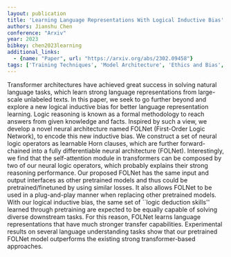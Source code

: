 ```yaml
---
layout: publication
title: 'Learning Language Representations With Logical Inductive Bias'
authors: Jianshu Chen
conference: "Arxiv"
year: 2023
bibkey: chen2023learning
additional_links:
  - {name: "Paper", url: "https://arxiv.org/abs/2302.09458"}
tags: ['Training Techniques', 'Model Architecture', 'Ethics and Bias', 'Pretraining Methods', 'Transformer', 'Attention Mechanism']
---
```

Transformer architectures have achieved great success in solving natural
language tasks, which learn strong language representations from large-scale
unlabeled texts. In this paper, we seek to go further beyond and explore a new
logical inductive bias for better language representation learning. Logic
reasoning is known as a formal methodology to reach answers from given
knowledge and facts. Inspired by such a view, we develop a novel neural
architecture named FOLNet (First-Order Logic Network), to encode this new
inductive bias. We construct a set of neural logic operators as learnable Horn
clauses, which are further forward-chained into a fully differentiable neural
architecture (FOLNet). Interestingly, we find that the self-attention module in
transformers can be composed by two of our neural logic operators, which
probably explains their strong reasoning performance. Our proposed FOLNet has
the same input and output interfaces as other pretrained models and thus could
be pretrained/finetuned by using similar losses. It also allows FOLNet to be
used in a plug-and-play manner when replacing other pretrained models. With our
logical inductive bias, the same set of ``logic deduction skills'' learned
through pretraining are expected to be equally capable of solving diverse
downstream tasks. For this reason, FOLNet learns language representations that
have much stronger transfer capabilities. Experimental results on several
language understanding tasks show that our pretrained FOLNet model outperforms
the existing strong transformer-based approaches.
